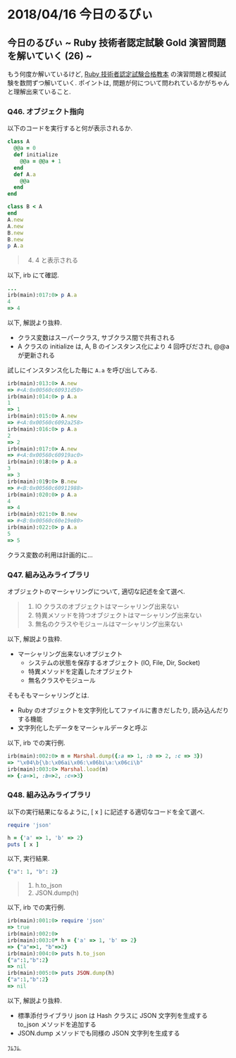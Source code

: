 # 2018/04/16 今日のるびぃ

## 今日のるびぃ ~ Ruby 技術者認定試験 Gold 演習問題を解いていく (26) ~

もう何度か解いているけど, [Ruby 技術者認定試験合格教本](http://gihyo.jp/book/2017/978-4-7741-9194-2) の演習問題と模擬試験を数問ずつ解いていく. ポイントは, 問題が何について問われているかがちゃんと理解出来ていること.

### Q46. オブジェクト指向

以下のコードを実行すると何が表示されるか.

```ruby
class A
  @@a = 0
  def initialize
    @@a = @@a + 1
  end
  def A.a
    @@a
  end
end

class B < A
end
A.new
A.new
B.new
B.new
p A.a
```

>4. 4 と表示される

以下, irb にて確認.

```ruby
...
irb(main):017:0> p A.a
4
=> 4
```

以下, 解説より抜粋.

* クラス変数はスーパークラス, サブクラス間で共有される
* A クラスの initialize は, A, B のインスタンス化により 4 回呼びだされ, @@a が更新される

試しにインスタンス化した毎に `A.a` を呼び出してみる.

```ruby
irb(main):013:0> A.new
=> #<A:0x00560c60931d50>
irb(main):014:0> p A.a
1
=> 1
irb(main):015:0> A.new
=> #<A:0x00560c6092a258>
irb(main):016:0> p A.a
2
=> 2
irb(main):017:0> A.new
=> #<A:0x00560c60919ac0>
irb(main):018:0> p A.a
3
=> 3
irb(main):019:0> B.new
=> #<B:0x00560c60911988>
irb(main):020:0> p A.a
4
=> 4
irb(main):021:0> B.new
=> #<B:0x00560c60e19e80>
irb(main):022:0> p A.a
5
=> 5
```

クラス変数の利用は計画的に...

### Q47. 組み込みライブラリ

オブジェクトのマーシャリングについて, 適切な記述を全て選べ.

> 1. IO クラスのオブジェクトはマーシャリング出来ない
> 2. 特異メソッドを持つオブジェクトはマーシャリング出来ない
> 4. 無名のクラスやモジュールはマーシャリング出来ない

以下, 解説より抜粋.

* マーシャリング出来ないオブジェクト
    * システムの状態を保存するオブジェクト (IO, File, Dir, Socket)
    * 特異メソッドを定義したオブジェクト
    * 無名クラスやモジュール

そもそもマーシャリングとは.

* Ruby のオブジェクトを文字列化してファイルに書きだしたり, 読み込んだりする機能
* 文字列化したデータをマーシャルデータと呼ぶ

以下, irb での実行例.

```ruby
irb(main):002:0> m = Marshal.dump({:a => 1, :b => 2, :c => 3})
=> "\x04\b{\b:\x06ai\x06:\x06bi\a:\x06ci\b"
irb(main):003:0> Marshal.load(m)
=> {:a=>1, :b=>2, :c=>3}
```

### Q48. 組み込みライブラリ

以下の実行結果になるように, [ x ] に記述する適切なコードを全て選べ.

```ruby
require 'json'

h = {'a' => 1, 'b' => 2}
puts [ x ]
```

以下, 実行結果.

```ruby
{"a": 1, "b": 2}
```

> 1. h.to_json
> 2. JSON.dump(h)

以下, irb での実行例.

```ruby
irb(main):001:0> require 'json'
=> true
irb(main):002:0> 
irb(main):003:0* h = {'a' => 1, 'b' => 2}
=> {"a"=>1, "b"=>2}
irb(main):004:0> puts h.to_json
{"a":1,"b":2}
=> nil
irb(main):005:0> puts JSON.dump(h)
{"a":1,"b":2}
=> nil
```

以下, 解説より抜粋.

* 標準添付ライブラリ json は Hash クラスに JSON 文字列を生成する to_json メソッドを追加する
* JSON.dump メソッドでも同様の JSON 文字列を生成する

ﾌﾑﾌﾑ.
